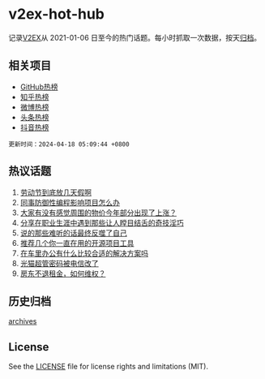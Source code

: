 # v2ex-hot-hub

 记录[V2EX](https://www.v2ex.com/)从 2021-01-06 日至今的热门话题。每小时抓取一次数据，按天[归档](archives)。
 
 ## 相关项目

- [GitHub热榜](https://github.com/lonnyzhang423/github-hot-hub)
- [知乎热榜](https://github.com/lonnyzhang423/zhihu-hot-hub)
- [微博热榜](https://github.com/lonnyzhang423/weibo-hot-hub)
- [头条热榜](https://github.com/lonnyzhang423/toutiao-hot-hub)
- [抖音热榜](https://github.com/lonnyzhang423/douyin-hot-hub)


 `更新时间：2024-04-18 05:09:44 +0800`

## 热议话题

1. [劳动节到底放几天假啊](https://www.v2ex.com/t/1033141)
1. [同事防御性编程影响项目怎么办](https://www.v2ex.com/t/1033145)
1. [大家有没有感觉周围的物价今年部分出现了上涨？](https://www.v2ex.com/t/1033164)
1. [分享在职业生涯中遇到那些让人瞠目结舌的奇技淫巧](https://www.v2ex.com/t/1033147)
1. [说的那些难听的话最终反噬了自己](https://www.v2ex.com/t/1033117)
1. [推荐几个你一直在用的开源项目工具](https://www.v2ex.com/t/1033229)
1. [在车里办公有什么比较合适的解决方案吗](https://www.v2ex.com/t/1033181)
1. [光猫超管密码被电信改了](https://www.v2ex.com/t/1033124)
1. [房东不退租金，如何维权？](https://www.v2ex.com/t/1033264)

## 历史归档

[archives](archives)

## License

See the [LICENSE](LICENSE) file for license rights and limitations (MIT).
